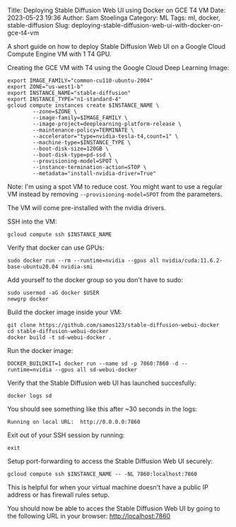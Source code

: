 Title: Deploying Stable Diffusion Web UI using Docker on GCE T4 VM
Date: 2023-05-23 19:36
Author: Sam Stoelinga
Category: ML
Tags: ml, docker, stable-diffusion
Slug: deploying-stable-diffusion-web-ui-with-docker-on-gce-t4-vm

A short guide on how to deploy Stable Diffusion Web UI on a Google Cloud
Compute Engine VM with 1 T4 GPU.

Creating the GCE VM with T4 using the Google Cloud Deep Learning Image:
```
export IMAGE_FAMILY="common-cu110-ubuntu-2004"
export ZONE="us-west1-b"
export INSTANCE_NAME="stable-diffusion"
export INSTANCE_TYPE="n1-standard-4"
gcloud compute instances create $INSTANCE_NAME \
        --zone=$ZONE \
        --image-family=$IMAGE_FAMILY \
        --image-project=deeplearning-platform-release \
        --maintenance-policy=TERMINATE \
        --accelerator="type=nvidia-tesla-t4,count=1" \
        --machine-type=$INSTANCE_TYPE \
        --boot-disk-size=120GB \
        --boot-disk-type=pd-ssd \
        --provisioning-model=SPOT \
        --instance-termination-action=STOP \
        --metadata="install-nvidia-driver=True"
```
Note: I'm using a spot VM to reduce cost. You might want to use a regular VM
instead by removing `--provisioning-model=SPOT` from the parameters.

The VM will come pre-installed with the nvidia drivers.

SSH into the VM:
```
gcloud compute ssh $INSTANCE_NAME
```

Verify that docker can use GPUs:
```
sudo docker run --rm --runtime=nvidia --gpus all nvidia/cuda:11.6.2-base-ubuntu20.04 nvidia-smi
```

Add yourself to the docker group so you don't have to sudo:
```
sudo usermod -aG docker $USER
newgrp docker
```

Build the docker image inside your VM:
```
git clone https://github.com/samos123/stable-diffusion-webui-docker
cd stable-diffusion-webui-docker
docker build -t sd-webui-docker .
```

Run the docker image:
```
DOCKER_BUILDKIT=1 docker run --name sd -p 7860:7860 -d --runtime=nvidia --gpus all sd-webui-docker
```

Verify that the Stable Diffusion web UI has launched succesfully:
```
docker logs sd
```

You should see something like this after ~30 seconds in the logs:
```
Running on local URL:  http://0.0.0.0:7860
```

Exit out of your SSH session by running:
```
exit
```

Setup port-forwarding to access the Stable Diffusion Web UI securely:
```
gcloud compute ssh $INSTANCE_NAME -- -NL 7860:localhost:7860
```
This is helpful for when your virtual machine doesn't have a public IP address or has
firewall rules setup.

You should now be able to acces the Stable Diffusion Web UI by going to the following
URL in your browser: [http://localhost:7860](http://localhost:7860)
